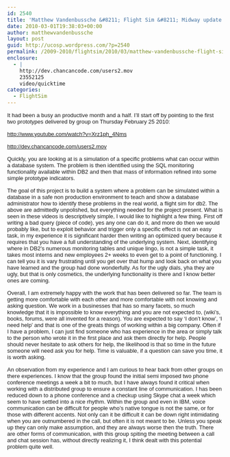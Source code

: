 ```yaml
---
id: 2540
title: 'Matthew Vandenbussche &#8211; Flight Sim &#8211; Midway update'
date: 2010-03-01T19:38:03+00:00
author: matthewvandenbussche
layout: post
guid: http://ucosp.wordpress.com/?p=2540
permalink: /2009-2010/flightsim/2010/03/matthew-vandenbussche-flight-sim-midway-update/
enclosure:
  - |
    http://dev.chancancode.com/users2.mov
    23552125
    video/quicktime
categories:
  - FlightSim
---
```

<span style="font-family:DMonospace, sans-serif;font-size:small;">It had been a busy an productive month and a half. I&#8217;ll start off by pointing to the first two prototypes delivered by group on Thursday February 25 2010:</span>

<span style="font-family:DMonospace, sans-serif;font-size:small;"><a href="http://www.youtube.com/watch?v=Xrz1ph_4Nms">http://www.youtube.com/watch?v=Xrz1ph_4Nms</a></span>

<span style="font-family:DMonospace, sans-serif;font-size:small;"><a href="http://www.youtube.com/watch?v=Xrz1ph_4Nms"></a><a href="http://dev.chancancode.com/users2.mov">http://dev.chancancode.com/users2.mov</a></span>

<span style="font-family:DMonospace, sans-serif;font-size:small;">Quickly, you are looking at is a simulation of a specific problems what can occur within a database system. The problem is then identified using the SQL monitoring functionality available within DB2 and then that mass of information refined into some simple prototype indicators.</span>

<span style="font-family:DMonospace, sans-serif;font-size:small;">The goal of this project is to build a system where a problem can be simulated within a database in a safe non production environment to teach and show a database administrator how to identify these problems in the real world, a flight sim for db2. The above are admittedly unpolished, but everything needed for the project present. What is seen in these videos is descriptively simple, I would like to highlight a few thing. First off writing a bad query (piece of code), yes any one can do it, and more do then we would probably like, but to exploit behavior and trigger only a specific effect is not an easy task, in my experience it is significant harder then writing an optimized query because it requires that you have a full understanding of the underlying system. Next, identifying where in DB2&#8217;s numerous monitoring tables and unique lingo, is not a simple task, it takes most interns and new employees 2+ weeks to even get to a point of functioning. I can tell you it is vary frustrating until you get over that hump and look back on what you have learned and the group had done wonderfully. As for the ugly dials, yha they are ugly, but that is only cosmetics, the underlying functionality is there and I know better ones are coming.</span>

<span style="font-family:DMonospace, sans-serif;font-size:small;">Overall, I am extremely happy with the work that has been delivered so far. The team is getting more comfortable with each other and more comfortable with not knowing and asking question. We work in a businesses that has so many facets, so much knowledge that it is impossible to know everything and you are not expected to, (wiki&#8217;s, books, forums, were all invented for a reason). You are expected to say &#8216;I don&#8217;t know&#8217;, &#8216;I need help&#8217; and that is one of the greats things of working within a big company. Often if I have a problem, I can just find someone who has experience in the area or simply talk to the person who wrote it in the first place and ask them directly for help. People should never hesitate to ask others for help, the likelihood is that so time in the future someone will need ask you for help. Time is valuable, if a question can save you time, it is worth asking.</span>

<span style="font-family:DMonospace, sans-serif;font-size:small;">An observation from my experience and I am curious to hear back from other groups on there experiences. I know that the group found the initial semi imposed two phone conference meetings a week a bit to much, but I have always found it critical when working with a distributed group to ensure a constant line of communication. I has been reduced down to a phone conference and a checkup using Skype chat a week which seem to have settled into a nice rhythm. Within the group and even in IBM, voice communication can be difficult for people who&#8217;s native tongue is not the same, or for those with different accents. Not only can it be difficult it can be down right intimidating when you are outnumbered in the call, but often it is not meant to be. Unless you speak up they can only make assumption, and they are always worse then the truth. There are other forms of communication, with this group spiting the meeting between a call and chat session has, without directly realizing it, I think dealt with this potential problem quite well.</span>